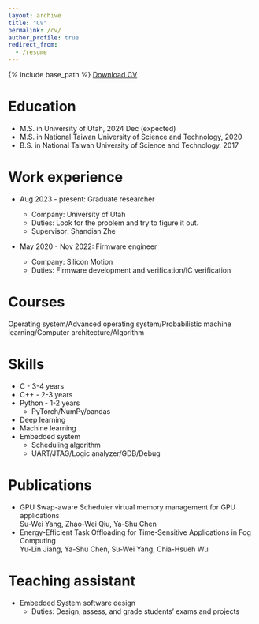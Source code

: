 ```yaml
---
layout: archive
title: "CV"
permalink: /cv/
author_profile: true
redirect_from:
  - /resume
---
```


{% include base_path %}
[Download CV](https://github.com/suweiyang0106/suweiyang0106.github.io/blob/master/_pages/CV.pdf)

Education
======
* M.S. in University of Utah, 2024 Dec (expected)
* M.S. in National Taiwan University of Science and Technology, 2020
* B.S. in National Taiwan University of Science and Technology, 2017



Work experience
======
* Aug 2023 - present: Graduate researcher
  * Company: University of Utah
  * Duties: Look for the problem and try to figure it out.
  * Supervisor: Shandian Zhe

* May 2020 - Nov 2022: Firmware engineer
  * Company: Silicon Motion
  * Duties: Firmware development and verification/IC verification

Courses
======
Operating system/Advanced operating system/Probabilistic machine learning/Computer architecture/Algorithm

Skills
======
* C - 3-4 years
* C++ - 2-3 years
* Python - 1-2 years
  * PyTorch/NumPy/pandas
* Deep learning
* Machine learning
* Embedded system
  * Scheduling algorithm
  * UART/JTAG/Logic analyzer/GDB/Debug

Publications
======
  * GPU Swap-aware Scheduler virtual memory management for GPU applications<br />
    Su-Wei Yang, Zhao-Wei Qiu, Ya-Shu Chen
  * Energy-Efficient Task Offloading for Time-Sensitive Applications in Fog Computing<br />
    Yu-Lin Jiang, Ya-Shu Chen, Su-Wei Yang, Chia-Hsueh Wu
    
Teaching assistant
======
  * Embedded System software design
    * Duties: Design, assess, and grade students’ exams and projects 
